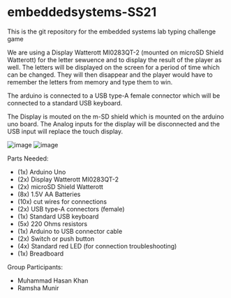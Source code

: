 # embeddedsystems-SS21
This is the git repository for the embedded systems lab typing challenge game

We are using a Display Watterott MI0283QT-2 (mounted on microSD Shield Watterott) for the letter sewuence and to display the result of the player as well. The letters will be displayed on the screen for a period of time which can be changed. They will then disappear and the player would have to remember the letters from memory and type them to win.

The arduino is connected to a USB type-A female connector which will be connected to a standard USB keyboard.

The Display is mouted on the m-SD shield which is mounted on the arduino uno board. The Analog inputs for the display will be disconnected and the USB input will replace the touch display.

![image](https://user-images.githubusercontent.com/40824378/120810953-c992eb00-c54b-11eb-8ae2-56887580077d.png)
![image](https://user-images.githubusercontent.com/40824378/120813573-4d4dd700-c54e-11eb-912a-38449002e8d7.png)


Parts Needed:
- (1x) Arduino Uno
- (2x) Display Watterott MI0283QT-2
- (2x) microSD Shield Watterott
- (8x) 1.5V AA Batteries
- (10x) cut wires for connections
- (2x) USB type-A connectors (female)
- (1x) Standard USB keyboard
- (5x) 220 Ohms resistors 
- (1x) Arduino to USB connector cable
- (2x) Switch or push button
- (4x) Standard red LED (for connection troubleshooting)
- (1x) Breadboard



Group Participants:
- Muhammad Hasan Khan
- Ramsha Munir
